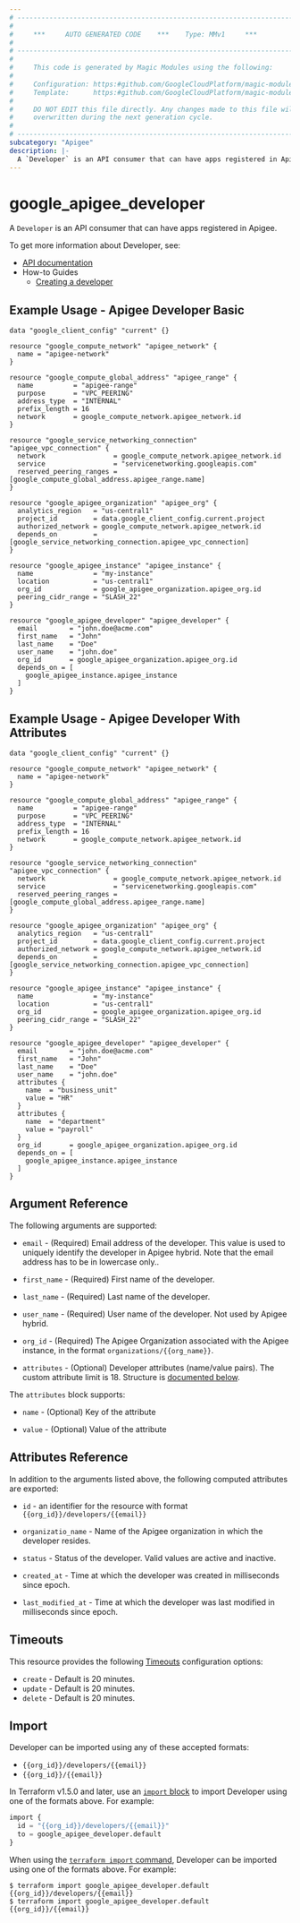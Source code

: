 ```yaml
---
# ----------------------------------------------------------------------------
#
#     ***     AUTO GENERATED CODE    ***    Type: MMv1     ***
#
# ----------------------------------------------------------------------------
#
#     This code is generated by Magic Modules using the following:
#
#     Configuration: https:#github.com/GoogleCloudPlatform/magic-modules/tree/main/mmv1/products/apigee/Developer.yaml
#     Template:      https:#github.com/GoogleCloudPlatform/magic-modules/tree/main/mmv1/templates/terraform/resource.html.markdown.tmpl
#
#     DO NOT EDIT this file directly. Any changes made to this file will be
#     overwritten during the next generation cycle.
#
# ----------------------------------------------------------------------------
subcategory: "Apigee"
description: |-
  A `Developer` is an API consumer that can have apps registered in Apigee.
---
```


# google_apigee_developer

A `Developer` is an API consumer that can have apps registered in Apigee.


To get more information about Developer, see:

* [API documentation](https://cloud.google.com/apigee/docs/reference/apis/apigee/rest/v1/organizations.developers)
* How-to Guides
    * [Creating a developer](https://cloud.google.com/apigee/docs/api-platform/publish/adding-developers-your-api-product)

## Example Usage - Apigee Developer Basic


```hcl
data "google_client_config" "current" {}

resource "google_compute_network" "apigee_network" {
  name = "apigee-network"
}

resource "google_compute_global_address" "apigee_range" {
  name          = "apigee-range"
  purpose       = "VPC_PEERING"
  address_type  = "INTERNAL"
  prefix_length = 16
  network       = google_compute_network.apigee_network.id
}

resource "google_service_networking_connection" "apigee_vpc_connection" {
  network                 = google_compute_network.apigee_network.id
  service                 = "servicenetworking.googleapis.com"
  reserved_peering_ranges = [google_compute_global_address.apigee_range.name]
}

resource "google_apigee_organization" "apigee_org" {
  analytics_region   = "us-central1"
  project_id         = data.google_client_config.current.project
  authorized_network = google_compute_network.apigee_network.id
  depends_on         = [google_service_networking_connection.apigee_vpc_connection]
}

resource "google_apigee_instance" "apigee_instance" {
  name               = "my-instance"
  location           = "us-central1"
  org_id             = google_apigee_organization.apigee_org.id
  peering_cidr_range = "SLASH_22"
}

resource "google_apigee_developer" "apigee_developer" {
  email        = "john.doe@acme.com"
  first_name   = "John"
  last_name    = "Doe"
  user_name    = "john.doe"
  org_id       = google_apigee_organization.apigee_org.id
  depends_on = [
    google_apigee_instance.apigee_instance
  ]
}
```
## Example Usage - Apigee Developer With Attributes


```hcl
data "google_client_config" "current" {}

resource "google_compute_network" "apigee_network" {
  name = "apigee-network"
}

resource "google_compute_global_address" "apigee_range" {
  name          = "apigee-range"
  purpose       = "VPC_PEERING"
  address_type  = "INTERNAL"
  prefix_length = 16
  network       = google_compute_network.apigee_network.id
}

resource "google_service_networking_connection" "apigee_vpc_connection" {
  network                 = google_compute_network.apigee_network.id
  service                 = "servicenetworking.googleapis.com"
  reserved_peering_ranges = [google_compute_global_address.apigee_range.name]
}

resource "google_apigee_organization" "apigee_org" {
  analytics_region   = "us-central1"
  project_id         = data.google_client_config.current.project
  authorized_network = google_compute_network.apigee_network.id
  depends_on         = [google_service_networking_connection.apigee_vpc_connection]
}

resource "google_apigee_instance" "apigee_instance" {
  name               = "my-instance"
  location           = "us-central1"
  org_id             = google_apigee_organization.apigee_org.id
  peering_cidr_range = "SLASH_22"
}

resource "google_apigee_developer" "apigee_developer" {
  email        = "john.doe@acme.com"
  first_name   = "John"
  last_name    = "Doe"
  user_name    = "john.doe"
  attributes {
    name  = "business_unit"
    value = "HR"
  }
  attributes {
    name  = "department"
    value = "payroll"
  }
  org_id       = google_apigee_organization.apigee_org.id  
  depends_on = [
    google_apigee_instance.apigee_instance
  ]
}
```

## Argument Reference

The following arguments are supported:


* `email` -
  (Required)
  Email address of the developer. This value is used to uniquely identify the developer in Apigee hybrid. Note that the email address has to be in lowercase only..

* `first_name` -
  (Required)
  First name of the developer.

* `last_name` -
  (Required)
  Last name of the developer.

* `user_name` -
  (Required)
  User name of the developer. Not used by Apigee hybrid.

* `org_id` -
  (Required)
  The Apigee Organization associated with the Apigee instance,
  in the format `organizations/{{org_name}}`.


* `attributes` -
  (Optional)
  Developer attributes (name/value pairs). The custom attribute limit is 18.
  Structure is [documented below](#nested_attributes).



<a name="nested_attributes"></a>The `attributes` block supports:

* `name` -
  (Optional)
  Key of the attribute

* `value` -
  (Optional)
  Value of the attribute

## Attributes Reference

In addition to the arguments listed above, the following computed attributes are exported:

* `id` - an identifier for the resource with format `{{org_id}}/developers/{{email}}`

* `organizatio_name` -
  Name of the Apigee organization in which the developer resides.

* `status` -
  Status of the developer. Valid values are active and inactive.

* `created_at` -
  Time at which the developer was created in milliseconds since epoch.

* `last_modified_at` -
  Time at which the developer was last modified in milliseconds since epoch.


## Timeouts

This resource provides the following
[Timeouts](https://developer.hashicorp.com/terraform/plugin/sdkv2/resources/retries-and-customizable-timeouts) configuration options:

- `create` - Default is 20 minutes.
- `update` - Default is 20 minutes.
- `delete` - Default is 20 minutes.

## Import


Developer can be imported using any of these accepted formats:

* `{{org_id}}/developers/{{email}}`
* `{{org_id}}/{{email}}`


In Terraform v1.5.0 and later, use an [`import` block](https://developer.hashicorp.com/terraform/language/import) to import Developer using one of the formats above. For example:

```tf
import {
  id = "{{org_id}}/developers/{{email}}"
  to = google_apigee_developer.default
}
```

When using the [`terraform import` command](https://developer.hashicorp.com/terraform/cli/commands/import), Developer can be imported using one of the formats above. For example:

```
$ terraform import google_apigee_developer.default {{org_id}}/developers/{{email}}
$ terraform import google_apigee_developer.default {{org_id}}/{{email}}
```

